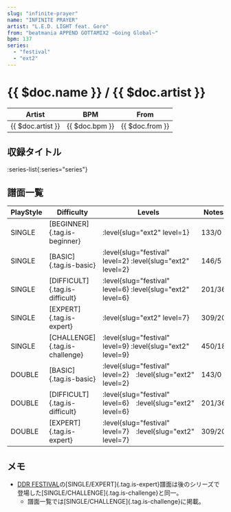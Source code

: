 ```yaml
---
slug: "infinite-prayer"
name: "INFINITE PRAYER"
artist: "L.E.D. LIGHT feat. Goro"
from: "beatmania APPEND GOTTAMIX2 ~Going Global~"
bpm: 137
series:
  - "festival"
  - "ext2"
---
```


# {{ $doc.name }} / {{ $doc.artist }}

|Artist|BPM|From|
|------|---|----|
|{{ $doc.artist }}|{{ $doc.bpm }}|{{ $doc.from }}|

## 収録タイトル

:series-list{:series="series"}

## 譜面一覧

|PlayStyle|Difficulty|Levels|Notes|Movie|
|---------|----------|------|-----|-----|
|SINGLE|[BEGINNER]{.tag.is-beginner}|<div class="field is-grouped is-grouped-multiline">:level{slug="ext2" level=1}</div>|133/0||
|SINGLE|[BASIC]{.tag.is-basic}|<div class="field is-grouped is-grouped-multiline">:level{slug="festival" level=2} :level{slug="ext2" level=2}</div>|146/5||
|SINGLE|[DIFFICULT]{.tag.is-difficult}|<div class="field is-grouped is-grouped-multiline">:level{slug="festival" level=6} :level{slug="ext2" level=6}</div>|201/36||
|SINGLE|[EXPERT]{.tag.is-expert}|<div class="field is-grouped is-grouped-multiline">:level{slug="ext2" level=7}</div>|309/20||
|SINGLE|[CHALLENGE]{.tag.is-challenge}|<div class="field is-grouped is-grouped-multiline">:level{slug="festival" level=9} :level{slug="ext2" level=9}</div>|450/18||
|DOUBLE|[BASIC]{.tag.is-basic}|<div class="field is-grouped is-grouped-multiline">:level{slug="festival" level=2}　:level{slug="ext2" level=2}</div>|143/0||
|DOUBLE|[DIFFICULT]{.tag.is-difficult}|<div class="field is-grouped is-grouped-multiline">:level{slug="festival" level=6}　:level{slug="ext2" level=6}</div>|201/36||
|DOUBLE|[EXPERT]{.tag.is-expert}|<div class="field is-grouped is-grouped-multiline">:level{slug="festival" level=7}　:level{slug="ext2" level=7}</div>|309/20||

## メモ

- [DDR FESTIVAL](/series/festival)の[SINGLE/EXPERT]{.tag.is-expert}譜面は後のシリーズで登場した[SINGLE/CHALLENGE]{.tag.is-challenge}と同一。
  - 譜面一覧では[SINGLE/CHALLENGE]{.tag.is-challenge}に掲載。
